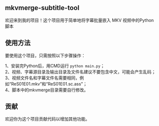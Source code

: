 ## mkvmerge-subtitle-tool

欢迎来到我的项目！这个项目用于简单地将字幕批量嵌入 MKV 视频中的Python脚本

## 使用方法

要使用这个项目，只需按照以下步骤操作：

1、安装完Python后，用CMD运行 `python main.py`；  
2、视频、字幕源目录及输出目录及文件名建议不要包含中文，可能会产生乱码；  
3、视频文件名和字幕文件名需要相同，例如“ReS01E01.mkv”和“ReS01E01.sc.ass”；  
4、脚本中的mkvmerge目录需要自行修改。  

## 贡献

欢迎你为这个项目贡献代码以增加其他功能。
